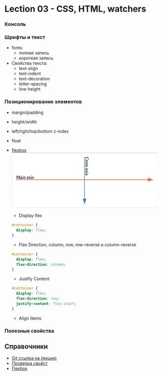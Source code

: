 # Lection 03 - CSS, HTML, watchers

### Консоль

### Шрифты и текст
- fonts:
    - полная запись
    - короткая запись
- Свойства текста:
    - text-align
    - text-indent
    - text-decoration
    - letter-spacing
    - line-height

### Позиционирование элементов
- margin/padding
- height/width
- left/right/top/bottom z-index
- float
- [flexbox](https://developer.mozilla.org/ru/docs/Web/CSS/CSS_Flexible_Box_Layout/Using_CSS_flexible_boxes/)
 ![Alt text](./examples/images/flex__axis.png "Flex axis")
    - Display flex
    ```css
    #container {
      display: flex;
    }
    ```
    
    - Flex Direction, column, row, row-reverse и column-reverse
    ```css
    #container {
      display: flex;
      flex-direction: column;
    }
    ```
    - Justify Content
    ```css
    #container {
      display: flex;
      flex-direction: row;
      justify-content: flex-start;
    }
    ```
    - Align Items

### Полезные свойства


## Справочники
- [Git ссылка на лекцию](https://github.com/Zlodej43sm/lections/tree/master/03.layout_styles_watcher)
- [Проверка свойст](http://caniuse.com/)
- [Flexbox](https://developer.mozilla.org/ru/docs/Web/CSS/CSS_Flexible_Box_Layout/Using_CSS_flexible_boxes/)